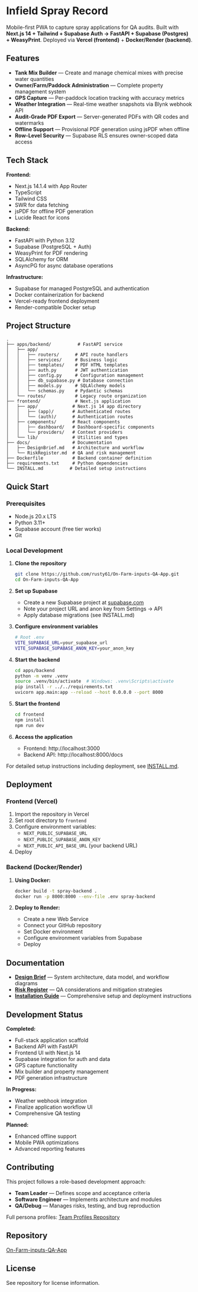 # Infield Spray Record

Mobile-first PWA to capture spray applications for QA audits.
Built with **Next.js 14 + Tailwind + Supabase Auth → FastAPI + Supabase (Postgres) + WeasyPrint**.
Deployed via **Vercel (frontend)** + **Docker/Render (backend)**.

## Features

- **Tank Mix Builder** — Create and manage chemical mixes with precise water quantities
- **Owner/Farm/Paddock Administration** — Complete property management system
- **GPS Capture** — Per-paddock location tracking with accuracy metrics
- **Weather Integration** — Real-time weather snapshots via Blynk webhook API
- **Audit-Grade PDF Export** — Server-generated PDFs with QR codes and watermarks
- **Offline Support** — Provisional PDF generation using jsPDF when offline
- **Row-Level Security** — Supabase RLS ensures owner-scoped data access

## Tech Stack

**Frontend:**
- Next.js 14.1.4 with App Router
- TypeScript
- Tailwind CSS
- SWR for data fetching
- jsPDF for offline PDF generation
- Lucide React for icons

**Backend:**
- FastAPI with Python 3.12
- Supabase (PostgreSQL + Auth)
- WeasyPrint for PDF rendering
- SQLAlchemy for ORM
- AsyncPG for async database operations

**Infrastructure:**
- Supabase for managed PostgreSQL and authentication
- Docker containerization for backend
- Vercel-ready frontend deployment
- Render-compatible Docker setup

## Project Structure

```
.
├── apps/backend/          # FastAPI service
│   ├── app/
│   │   ├── routers/      # API route handlers
│   │   ├── services/     # Business logic
│   │   ├── templates/    # PDF HTML templates
│   │   ├── auth.py       # JWT authentication
│   │   ├── config.py     # Configuration management
│   │   ├── db_supabase.py # Database connection
│   │   ├── models.py     # SQLAlchemy models
│   │   └── schemas.py    # Pydantic schemas
│   └── routes/           # Legacy route organization
├── frontend/             # Next.js application
│   ├── app/             # Next.js 14 app directory
│   │   ├── (app)/       # Authenticated routes
│   │   └── (auth)/      # Authentication routes
│   ├── components/      # React components
│   │   ├── dashboard/   # Dashboard-specific components
│   │   └── providers/   # Context providers
│   └── lib/             # Utilities and types
├── docs/                # Documentation
│   ├── DesignBrief.md   # Architecture and workflow
│   └── RiskRegister.md  # QA and risk management
├── Dockerfile           # Backend container definition
├── requirements.txt     # Python dependencies
└── INSTALL.md          # Detailed setup instructions
```

## Quick Start

### Prerequisites

- Node.js 20.x LTS
- Python 3.11+
- Supabase account (free tier works)
- Git

### Local Development

1. **Clone the repository**
   ```bash
   git clone https://github.com/rusty61/On-Farm-inputs-QA-App.git
   cd On-Farm-inputs-QA-App
   ```

2. **Set up Supabase**
   - Create a new Supabase project at [supabase.com](https://supabase.com)
   - Note your project URL and anon key from Settings → API
   - Apply database migrations (see INSTALL.md)

3. **Configure environment variables**
   ```bash
   # Root .env
   VITE_SUPABASE_URL=your_supabase_url
   VITE_SUPABASE_SUPABASE_ANON_KEY=your_anon_key
   ```

4. **Start the backend**
   ```bash
   cd apps/backend
   python -m venv .venv
   source .venv/bin/activate  # Windows: .venv\Scripts\activate
   pip install -r ../../requirements.txt
   uvicorn app.main:app --reload --host 0.0.0.0 --port 8000
   ```

5. **Start the frontend**
   ```bash
   cd frontend
   npm install
   npm run dev
   ```

6. **Access the application**
   - Frontend: http://localhost:3000
   - Backend API: http://localhost:8000/docs

For detailed setup instructions including deployment, see [INSTALL.md](INSTALL.md).

## Deployment

### Frontend (Vercel)

1. Import the repository in Vercel
2. Set root directory to `frontend`
3. Configure environment variables:
   - `NEXT_PUBLIC_SUPABASE_URL`
   - `NEXT_PUBLIC_SUPABASE_ANON_KEY`
   - `NEXT_PUBLIC_API_BASE_URL` (your backend URL)
4. Deploy

### Backend (Docker/Render)

1. **Using Docker:**
   ```bash
   docker build -t spray-backend .
   docker run -p 8000:8000 --env-file .env spray-backend
   ```

2. **Deploy to Render:**
   - Create a new Web Service
   - Connect your GitHub repository
   - Set Docker environment
   - Configure environment variables from Supabase
   - Deploy

## Documentation

- **[Design Brief](docs/DesignBrief.md)** — System architecture, data model, and workflow diagrams
- **[Risk Register](docs/RiskRegister.md)** — QA considerations and mitigation strategies
- **[Installation Guide](INSTALL.md)** — Comprehensive setup and deployment instructions

## Development Status

**Completed:**
- Full-stack application scaffold
- Backend API with FastAPI
- Frontend UI with Next.js 14
- Supabase integration for auth and data
- GPS capture functionality
- Mix builder and property management
- PDF generation infrastructure

**In Progress:**
- Weather webhook integration
- Finalize application workflow UI
- Comprehensive QA testing

**Planned:**
- Enhanced offline support
- Mobile PWA optimizations
- Advanced reporting features

## Contributing

This project follows a role-based development approach:

- **Team Leader** — Defines scope and acceptance criteria
- **Software Engineer** — Implements architecture and modules
- **QA/Debug** — Manages risks, testing, and bug reproduction

Full persona profiles: [Team Profiles Repository](https://github.com/rusty61/Team-Profiles-for-chatgtp/tree/main/personas)

## Repository

[On-Farm-inputs-QA-App](https://github.com/rusty61/On-Farm-inputs-QA-App)

## License

See repository for license information.

